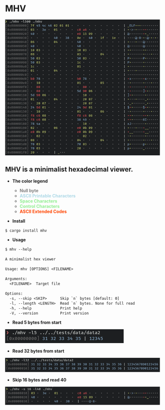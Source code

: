 # MHV

<div align="center">
<img src="images/demo.png"/>
</div>

## **MHV** is a minimalist hexadecimal viewer.

* **The color legend**
  
  *  <span style="color: gray;">**Null byte**</span>
  *  <span style="color: lightblue;">**ASCII Printable Characters**</span>
  *  <span style="color: lightgreen;">**Space Characters**</span>
  *  <span style="color: lightgreen;">**Control Characters**</span>
  *  <span style="color: orangered;">**ASCII Extended Codes**</span>
  


* **Install**

```
$ cargo install mhv
```

* **Usage**

```
$ mhv --help

A minimalist hex viewer

Usage: mhv [OPTIONS] <FILENAME>

Arguments:
  <FILENAME>  Target file

Options:
  -s, --skip <SKIP>      Skip `n` bytes [default: 0]
  -l, --length <LENGTH>  Read `n` bytes. None for full read
  -h, --help             Print help
  -V, --version          Print version
```

* **Read 5 bytes from start**

![](images/read5.png)


* **Read 32 bytes from start**

![](images/read32fromstart.png)

* **Skip 16 bytes and read 40**

![](images/skip16andread40.png)
